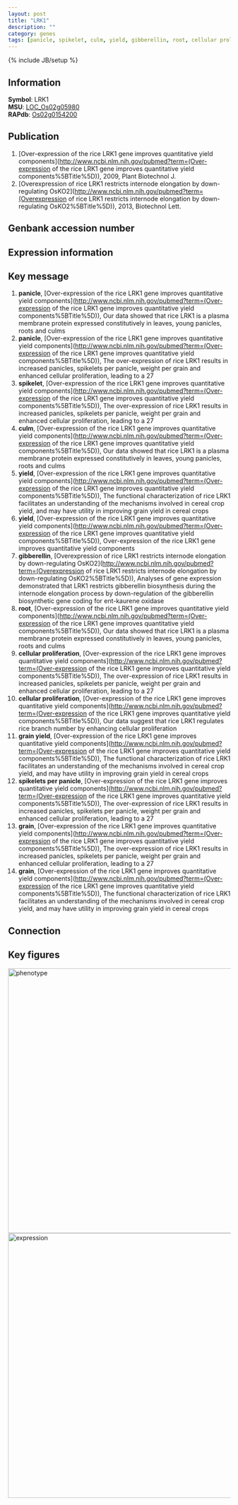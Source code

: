 ```yaml
---
layout: post
title: "LRK1"
description: ""
category: genes
tags: [panicle, spikelet, culm, yield, gibberellin, root, cellular proliferation, grain yield, spikelets per panicle, grain, Gene]
---
```

{% include JB/setup %}

## Information
__Symbol__: LRK1  
__MSU__: [LOC_Os02g05980](http://rice.plantbiology.msu.edu/cgi-bin/ORF_infopage.cgi?orf=LOC_Os02g05980)  
__RAPdb__: [Os02g0154200](http://rapdb.dna.affrc.go.jp/viewer/gbrowse_details/irgsp1?name=Os02g0154200)  

## Publication
1. [Over-expression of the rice LRK1 gene improves quantitative yield components](http://www.ncbi.nlm.nih.gov/pubmed?term=(Over-expression of the rice LRK1 gene improves quantitative yield components%5BTitle%5D)), 2009, Plant Biotechnol J.
2. [Overexpression of rice LRK1 restricts internode elongation by down-regulating OsKO2](http://www.ncbi.nlm.nih.gov/pubmed?term=(Overexpression of rice LRK1 restricts internode elongation by down-regulating OsKO2%5BTitle%5D)), 2013, Biotechnol Lett.

## Genbank accession number

## Expression information

## Key message
1. __panicle__, [Over-expression of the rice LRK1 gene improves quantitative yield components](http://www.ncbi.nlm.nih.gov/pubmed?term=(Over-expression of the rice LRK1 gene improves quantitative yield components%5BTitle%5D)),  Our data showed that rice LRK1 is a plasma membrane protein expressed constitutively in leaves, young panicles, roots and culms
2. __panicle__, [Over-expression of the rice LRK1 gene improves quantitative yield components](http://www.ncbi.nlm.nih.gov/pubmed?term=(Over-expression of the rice LRK1 gene improves quantitative yield components%5BTitle%5D)),  The over-expression of rice LRK1 results in increased panicles, spikelets per panicle, weight per grain and enhanced cellular proliferation, leading to a 27
3. __spikelet__, [Over-expression of the rice LRK1 gene improves quantitative yield components](http://www.ncbi.nlm.nih.gov/pubmed?term=(Over-expression of the rice LRK1 gene improves quantitative yield components%5BTitle%5D)),  The over-expression of rice LRK1 results in increased panicles, spikelets per panicle, weight per grain and enhanced cellular proliferation, leading to a 27
4. __culm__, [Over-expression of the rice LRK1 gene improves quantitative yield components](http://www.ncbi.nlm.nih.gov/pubmed?term=(Over-expression of the rice LRK1 gene improves quantitative yield components%5BTitle%5D)),  Our data showed that rice LRK1 is a plasma membrane protein expressed constitutively in leaves, young panicles, roots and culms
5. __yield__, [Over-expression of the rice LRK1 gene improves quantitative yield components](http://www.ncbi.nlm.nih.gov/pubmed?term=(Over-expression of the rice LRK1 gene improves quantitative yield components%5BTitle%5D)),  The functional characterization of rice LRK1 facilitates an understanding of the mechanisms involved in cereal crop yield, and may have utility in improving grain yield in cereal crops
6. __yield__, [Over-expression of the rice LRK1 gene improves quantitative yield components](http://www.ncbi.nlm.nih.gov/pubmed?term=(Over-expression of the rice LRK1 gene improves quantitative yield components%5BTitle%5D)), Over-expression of the rice LRK1 gene improves quantitative yield components
7. __gibberellin__, [Overexpression of rice LRK1 restricts internode elongation by down-regulating OsKO2](http://www.ncbi.nlm.nih.gov/pubmed?term=(Overexpression of rice LRK1 restricts internode elongation by down-regulating OsKO2%5BTitle%5D)),  Analyses of gene expression demonstrated that LRK1 restricts gibberellin biosynthesis during the internode elongation process by down-regulation of the gibberellin biosynthetic gene coding for ent-kaurene oxidase
8. __root__, [Over-expression of the rice LRK1 gene improves quantitative yield components](http://www.ncbi.nlm.nih.gov/pubmed?term=(Over-expression of the rice LRK1 gene improves quantitative yield components%5BTitle%5D)),  Our data showed that rice LRK1 is a plasma membrane protein expressed constitutively in leaves, young panicles, roots and culms
9. __cellular proliferation__, [Over-expression of the rice LRK1 gene improves quantitative yield components](http://www.ncbi.nlm.nih.gov/pubmed?term=(Over-expression of the rice LRK1 gene improves quantitative yield components%5BTitle%5D)),  The over-expression of rice LRK1 results in increased panicles, spikelets per panicle, weight per grain and enhanced cellular proliferation, leading to a 27
10. __cellular proliferation__, [Over-expression of the rice LRK1 gene improves quantitative yield components](http://www.ncbi.nlm.nih.gov/pubmed?term=(Over-expression of the rice LRK1 gene improves quantitative yield components%5BTitle%5D)),  Our data suggest that rice LRK1 regulates rice branch number by enhancing cellular proliferation
11. __grain yield__, [Over-expression of the rice LRK1 gene improves quantitative yield components](http://www.ncbi.nlm.nih.gov/pubmed?term=(Over-expression of the rice LRK1 gene improves quantitative yield components%5BTitle%5D)),  The functional characterization of rice LRK1 facilitates an understanding of the mechanisms involved in cereal crop yield, and may have utility in improving grain yield in cereal crops
12. __spikelets per panicle__, [Over-expression of the rice LRK1 gene improves quantitative yield components](http://www.ncbi.nlm.nih.gov/pubmed?term=(Over-expression of the rice LRK1 gene improves quantitative yield components%5BTitle%5D)),  The over-expression of rice LRK1 results in increased panicles, spikelets per panicle, weight per grain and enhanced cellular proliferation, leading to a 27
13. __grain__, [Over-expression of the rice LRK1 gene improves quantitative yield components](http://www.ncbi.nlm.nih.gov/pubmed?term=(Over-expression of the rice LRK1 gene improves quantitative yield components%5BTitle%5D)),  The over-expression of rice LRK1 results in increased panicles, spikelets per panicle, weight per grain and enhanced cellular proliferation, leading to a 27
14. __grain__, [Over-expression of the rice LRK1 gene improves quantitative yield components](http://www.ncbi.nlm.nih.gov/pubmed?term=(Over-expression of the rice LRK1 gene improves quantitative yield components%5BTitle%5D)),  The functional characterization of rice LRK1 facilitates an understanding of the mechanisms involved in cereal crop yield, and may have utility in improving grain yield in cereal crops

## Connection

## Key figures
<img src="http://ricencode.github.io/images/LRK1.pheno.png" alt="phenotype"  style="width: 600px;"/>

<img src="http://ricencode.github.io/images/LRK1.exp.png" alt="expression"  style="width: 600px;"/>


